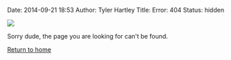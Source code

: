 Date: 2014-09-21 18:53
Author: Tyler Hartley
Title: Error: 404
Status: hidden

![ ](/images/logo.png)

Sorry dude, the page you are looking for can't be found. 

[Return to home](/)